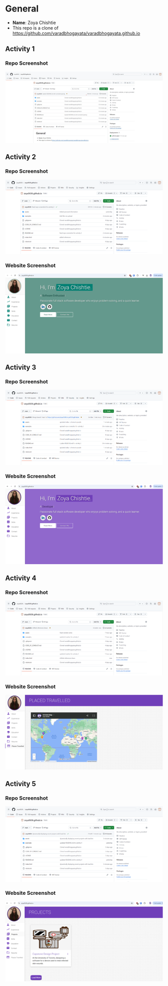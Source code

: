 # General
- **Name**: Zoya Chishtie
- This repo is a clone of https://github.com/varadbhogayata/varadbhogayata.github.io

## Activity 1
### Repo Screenshot
<p align="center"> 
  <a href="https://zoya5636.github.io" target="_blank"><img src="examples/repo-screenshot.jpg"></a>
</p>

## Activity 2
### Repo Screenshot
<p align="center"> 
  <a href="https://zoya5636.github.io" target="_blank"><img src="examples/repo-screenshot-num-2.png"></a>
</p>

### Website Screenshot
<p align="center"> 
  <a href="https://zoya5636.github.io" target="_blank"><img src="examples/website-screenshot-2.png"></a>
</p>

## Activity 3
### Repo Screenshot
<p align="center"> 
  <a href="https://zoya5636.github.io" target="_blank"><img src="examples/repo-screenshot-num-3.png"></a>
</p>

### Website Screenshot
<p align="center"> 
  <a href="https://zoya5636.github.io" target="_blank"><img src="examples/website-screenshot-3.png"></a>
</p>

## Activity 4
### Repo Screenshot
<p align="center"> 
  <a href="https://zoya5636.github.io" target="_blank"><img src="examples/repo-screenshot-num-4.png"></a>
</p>

### Website Screenshot
<p align="center"> 
  <a href="https://zoya5636.github.io" target="_blank"><img src="examples/website-screenshot-4.png"></a>
</p>

## Activity 5
### Repo Screenshot
<p align="center"> 
  <a href="https://zoya5636.github.io" target="_blank"><img src="examples/repo-screenshot-num-5.png"></a>
</p>

### Website Screenshot
<p align="center"> 
  <a href="https://zoya5636.github.io" target="_blank"><img src="examples/website-screenshot-5.png"></a>
</p>

